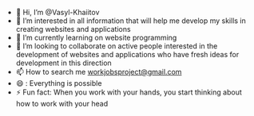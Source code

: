 - 👋 Hi, I’m @Vasyl-Khaiitov
- 👀 I’m interested in all information that will help me develop my skills in creating websites and applications
- 🌱 I’m currently learning on website programming
- 💞️ I’m looking to collaborate on active people interested in the development of websites and applications who have fresh ideas for development in this direction
- 📫 How to search me workjobsproject@gmail.com
- 😄 : Everything is possible
- ⚡ Fun fact: When you work with your hands, you start thinking about how to work with your head

<!---
Vasyl-Khaiitov/Vasyl-Khaiitov is a ✨ special ✨ repository because its `README.md` (this file) appears on your GitHub profile.
You can click the Preview link to take a look at your changes.
--->
